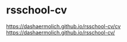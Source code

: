 # rsschool-cv
https://dashaermolich.github.io/rsschool-cv/cv
https://dashaermolich.github.io/rsschool-cv/
